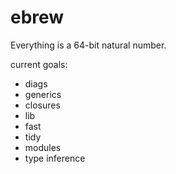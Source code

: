 # ebrew

Everything is a 64-bit natural number.

current goals:
- diags
- generics
- closures
- lib
- fast
- tidy
- modules
- type inference
